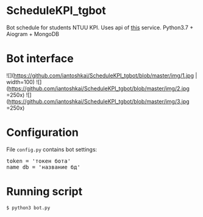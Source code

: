 # ScheduleKPI_tgbot
Bot schedule for students NTUU KPI.
Uses api of [this](https://rozklad.org.ua) service.
Python3.7 + Aiogram + MongoDB
# Bot interface
![](https://github.com/iantoshkai/ScheduleKPI_tgbot/blob/master/img/1.jpg | width=100) 
![](https://github.com/iantoshkai/ScheduleKPI_tgbot/blob/master/img/2.jpg =250x) 
![](https://github.com/iantoshkai/ScheduleKPI_tgbot/blob/master/img/3.jpg =250x) 
# Configuration
File <code>config.py</code> contains bot settings:
<pre>token = 'токен бота'
name_db = 'название бд'</pre>
# Running script
<code>$ python3 bot.py</code>

